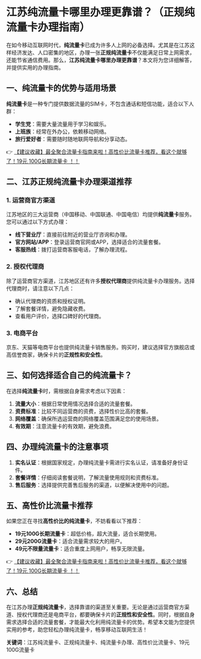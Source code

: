 # 江苏纯流量卡哪里办理更靠谱？（正规纯流量卡办理指南）

在如今移动互联网时代，**纯流量卡**已成为许多人上网的必备选择。尤其是在江苏这样经济发达、人口密集的地区，办理一张**正规纯流量卡**不仅能满足日常上网需求，还能节省通信费用。那么，**江苏纯流量卡哪里办理更靠谱**？本文将为您详细解答，并提供实用的办理指南。

## 一、纯流量卡的优势与适用场景

**纯流量卡**是一种专门提供数据流量的SIM卡，不包含通话和短信功能，适合以下人群：
- **学生党**：需要大量流量用于学习和娱乐。
- **上班族**：经常在外办公，依赖移动网络。
- **旅行爱好者**：需要随时随地联网导航和分享动态。

👉 [【建议收藏】最全聚合流量卡指南来啦！高性价比流量卡推荐，看这个就够了！19元 100G长期流量卡 ！！](https://bit.ly/Liuliangka)

## 二、江苏正规纯流量卡办理渠道推荐

### 1. 运营商官方渠道
江苏地区的三大运营商（中国移动、中国联通、中国电信）均提供**纯流量卡**服务。您可以通过以下方式办理：
- **线下营业厅**：直接前往附近的营业厅咨询和办理。
- **官方网站/APP**：登录运营商官网或APP，选择适合的流量套餐。
- **客服热线**：拨打运营商客服电话，了解办理流程。

### 2. 授权代理商
除了运营商官方渠道，江苏地区还有许多**授权代理商**提供纯流量卡办理服务。选择代理商时，请注意以下几点：
- 确认代理商的资质和授权证明。
- 了解套餐详情，避免隐藏收费。
- 查看用户评价，选择口碑好的代理商。

### 3. 电商平台
京东、天猫等电商平台也提供纯流量卡销售服务。购买时，建议选择官方旗舰店或高信誉商家，确保卡片的**正规性和安全性**。

## 三、如何选择适合自己的纯流量卡？

在选择**纯流量卡**时，需根据自身需求考虑以下因素：
1. **流量大小**：根据日常使用情况选择合适的流量套餐。
2. **资费标准**：比较不同运营商的资费，选择性价比高的套餐。
3. **网络覆盖**：确保所选运营商的网络覆盖范围满足您的使用场景。
4. **有效期**：注意流量卡的有效期，避免浪费。

## 四、办理纯流量卡的注意事项

1. **实名认证**：根据国家规定，办理纯流量卡需进行实名认证，请准备好身份证件。
2. **套餐详情**：仔细阅读套餐说明，了解流量使用规则和资费标准。
3. **售后服务**：选择提供完善售后服务的渠道，以便解决使用中的问题。

## 五、高性价比流量卡推荐

如果您正在寻找**高性价比的纯流量卡**，不妨看看以下推荐：
- **19元100G长期流量卡**：超低价格，超大流量，适合长期使用。
- **29元200G流量卡**：适合流量需求较大的用户。
- **49元不限量流量卡**：适合重度上网用户，畅享无限流量。

👉 [【建议收藏】最全聚合流量卡指南来啦！高性价比流量卡推荐，看这个就够了！19元 100G长期流量卡 ！！](https://bit.ly/Liuliangka)

## 六、总结

在江苏办理**正规纯流量卡**，选择靠谱的渠道至关重要。无论是通过运营商官方渠道、授权代理商还是电商平台，都要确保卡片的**正规性和安全性**。同时，根据自身需求选择合适的流量套餐，才能最大化利用纯流量卡的优势。希望本文能为您提供实用的参考，助您轻松办理纯流量卡，畅享移动互联网生活！

**关键词**：江苏纯流量卡、正规纯流量卡、纯流量卡办理、高性价比流量卡、19元100G流量卡